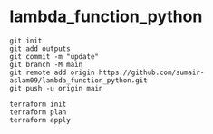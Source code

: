 # lambda_function_python
    git init
    git add outputs 
    git commit -m "update"
    git branch -M main
    git remote add origin https://github.com/sumair-aslam09/lambda_function_python.git
    git push -u origin main
    
    terraform init
    terraform plan
    terraform apply
